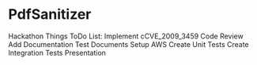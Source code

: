 # PdfSanitizer
Hackathon Things
ToDo List:
	Implement cCVE_2009_3459
	Code Review
	Add Documentation
	Test Documents
	Setup AWS
	Create Unit Tests
	Create Integration Tests
	Presentation
